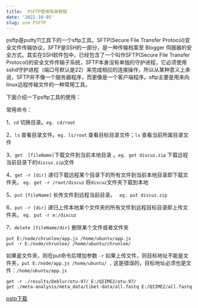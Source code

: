 ```yaml
---
title:  PSFTP使用简单教程
date: '2022-10-05'
slug: use PSFTP
---
```

psftp是putty11工具下的一个sftp工具。SFTP(Secure File Transfer Protocol)安全文件传输协议，SFTP是SSH的一部分，是一种传输档案至 Blogger 伺服器的安全方式。其实在SSH软件包中，已经包含了一个叫作SFTP(Secure File Transfer Protocol)的安全文件传输子系统，SFTP本身没有单独的守护进程，它必须使用sshd守护进程（端口号默认是22）来完成相应的连接操作，所以从某种意义上来说，SFTP并不像一个服务器程序，而更像是一个客户端程序。sftp主要是用来向linux远程传输文件的一种常用工具。

下面介绍一下psftp工具的使用：

常用命令：

1、`cd` 切换目录。`eg. cd/root`

2、`ls` 查看目录文件。`eg. ls/root`  查看目标目录文件；`ls` 查看当前所属目录文件

3、`get  [fileName]`下载文件到当前本地目录 。`eg. get discuz.zip` 下载远程当前目录下的`discuz.zip`文件

4、`get -r [dir]`   递归下载远程某个目录下的所有文件到当前本地目录即下载文件夹。
`eg. get -r /root/discuz`    将`discuz`文件夹下载到本地

5、`put [fileName]` 长传文件到远程当前目录。  ` eg. put discuz.zip`  

6、`put -r [dir]` 递归上传本地某个文件夹的所有文件到远程目标目录即上传文件夹。 `eg. put -r e:/discuz`

7、`delete [fileName/dir]` 删除某个文件或者文件夹

```
put E:/node/chrunlee/app.js /home/ubuntu/app.js
put -r E:/node/chrunlee/ /home/ubuntu/chrunlee/
```
如果是文件夹，则在put命令后增加参数 `-r`
如果上传文件，则目标地址不能是文件夹，`put E:/node/app.js /home/ubuntu/ ,`
这是错误的，目标地址必须也是文件：`/home/ubuntu/app.js`

```
get -r ./results/Deblur/otu-97/ E:/QIIME2/otu-97/
get ./meta-analysis/meta_data/tibet-data/all.fastq E:/QIIME2/all.fastq
```

[pstp下载](http://www.chiark.greenend.org.uk/~sgtatham/putty/download.html)